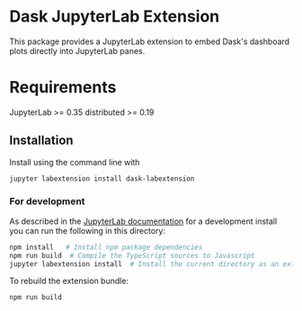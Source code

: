 # Dask JupyterLab Extension

This package provides a JupyterLab extension to embed Dask's dashboard plots
directly into JupyterLab panes.

# Requirements

JupyterLab >= 0.35
distributed >= 0.19

## Installation

Install using the command line with

```bash
jupyter labextension install dask-labextension
```

### For development

As described in the [JupyterLab documentation](https://jupyterlab.readthedocs.io/en/stable/developer/extension_dev.html#extension-authoring) for a development install you can run the following in this directory:

```bash
npm install   # Install npm package dependencies
npm run build  # Compile the TypeScript sources to Javascript
jupyter labextension install  # Install the current directory as an extension
```

To rebuild the extension bundle:

```bash
npm run build
```
